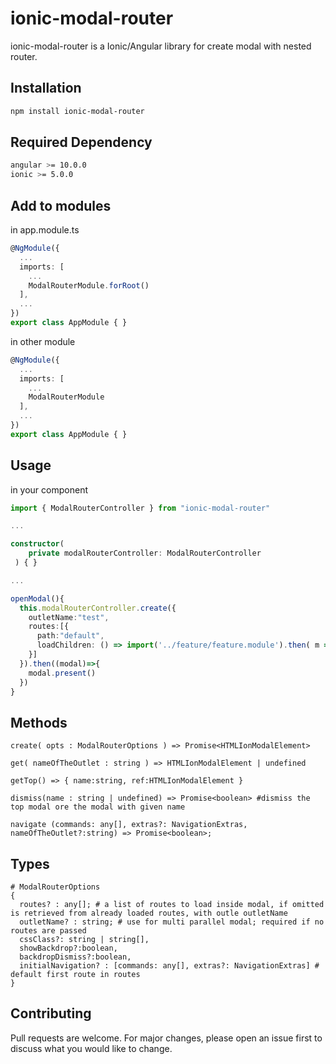 
# ionic-modal-router

ionic-modal-router is a Ionic/Angular library for create modal with nested router.

## Installation

```bash
npm install ionic-modal-router
```

## Required Dependency
```bash
angular >= 10.0.0
ionic >= 5.0.0
```

## Add to modules

in app.module.ts
```typescript
@NgModule({
  ...
  imports: [
    ... 
    ModalRouterModule.forRoot()
  ],
  ...
})
export class AppModule { }
```

in other module
```typescript
@NgModule({
  ...
  imports: [
    ... 
    ModalRouterModule
  ],
  ...
})
export class AppModule { }
```

## Usage

in your component
```typescript
import { ModalRouterController } from "ionic-modal-router"

...

constructor(
    private modalRouterController: ModalRouterController
 ) { }

...

openModal(){
  this.modalRouterController.create({
    outletName:"test",
    routes:[{
      path:"default",
      loadChildren: () => import('../feature/feature.module').then( m => m.FeaturePageModule)
    }]
  }).then((modal)=>{
    modal.present()
  })
}

```

## Methods

```
create( opts : ModalRouterOptions ) => Promise<HTMLIonModalElement>

get( nameOfTheOutlet : string ) => HTMLIonModalElement | undefined

getTop() => { name:string, ref:HTMLIonModalElement }

dismiss(name : string | undefined) => Promise<boolean> #dismiss the top modal ore the modal with given name

navigate (commands: any[], extras?: NavigationExtras, nameOfTheOutlet?:string) => Promise<boolean>;
```

## Types

```
# ModalRouterOptions 
{
  routes? : any[]; # a list of routes to load inside modal, if omitted is retrieved from already loaded routes, with outle outletName
  outletName? : string; # use for multi parallel modal; required if no routes are passed
  cssClass?: string | string[],
  showBackdrop?:boolean,
  backdropDismiss?:boolean,
  initialNavigation? : [commands: any[], extras?: NavigationExtras] # default first route in routes
}
```
## Contributing
Pull requests are welcome. For major changes, please open an issue first to discuss what you would like to change.
